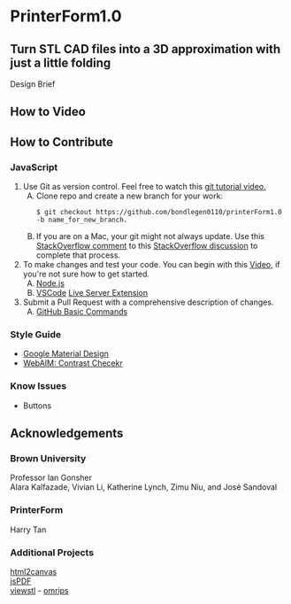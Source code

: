 # PrinterForm1.0

## Turn STL CAD files into a 3D approximation with just a little folding

Design Brief

## How to Video

## How to Contribute
### JavaScript
<ol type="1">
<li> Use Git as version control. Feel free to watch this <a href="https://youtu.be/RGOj5yH7evk?si=QypGPwuk3cKv-e3u">  git tutorial video.<a>
	<ol type="A"> 
		<li>Clone repo and create a new branch for your work:<br/>
		
	$ git checkout https://github.com/bondlegen0110/printerForm1.0 -b name_for_new_branch.
 </li><li>
	 If you are on a Mac, your git might not always update. Use this <a href="https://stackoverflow.com/a/60696298"> StackOverflow comment<a> to this <a href="https://stackoverflow.com/questions/8957862/how-to-upgrade-git-to-latest-version-on-macos"> StackOverflow discussion<a> to complete that process.
   </li></ol>
</li>
 <li>
	To make changes and test your code. You can begin with this <a href="https://youtu.be/W6NZfCO5SIk?si=v-P1Ij4MlzdtmunR">Video<a>, if you're not sure how to get started.	
	<ol type="A"> 
		 <li><a href="https://nodejs.org/en">Node.js<a></li>
		 <li><a href="https://code.visualstudio.com/">VSCode<a> <a href="https://marketplace.visualstudio.com/items?itemName=ritwickdey.LiveServer">Live Server Extension<a></li>
	</ol>
 </li>
<li>
	Submit a Pull Request with a comprehensive description of changes.
	<ol type="A"> 
		 <li><a href="https://docs.google.com/document/d/1ORvXPYW_FAwmhf8_7hahYguXC84k0sJorORwPwLtiro/">GitHub Basic Commands<a></li>
	</ol>
</li>
			 
</ol>

### Style Guide
<ul>
	    <li> <a href = "https://m3.material.io/">Google Material Design<a> </li>
	    <li>  <a href = "https://webaim.org/resources/contrastchecker/"> WebAIM: Contrast Checekr<a></A></li>
</ul>

### Know Issues
* Buttons

## Acknowledgements
### Brown University
Professor Ian Gonsher \
Alara Kalfazade, Vivian Li, Katherine Lynch, Zimu Niu, and José Sandoval
### PrinterForm
Harry Tan
### Additional Projects
<a href = "https://www.jsdelivr.com/package/npm/html2canvas">html2canvas<a> \
<a href = "https://github.com/parallax/jsPDF">jsPDF<a> \
<a href = "https://www.viewstl.com/plugin/">viewstl<a> - <a href = "https://github.com/omrips/viewstl">omrips<a> 
